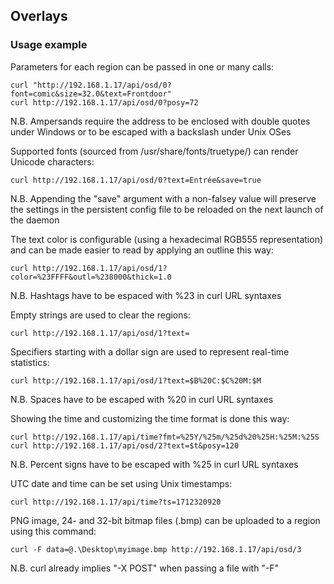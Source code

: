 ## Overlays

### Usage example

Parameters for each region can be passed in one or many calls:
```
curl "http://192.168.1.17/api/osd/0?font=comic&size=32.0&text=Frontdoor"
curl http://192.168.1.17/api/osd/0?posy=72
```
N.B. Ampersands require the address to be enclosed with double quotes under Windows or to be escaped with a backslash under Unix OSes

Supported fonts (sourced from /usr/share/fonts/truetype/) can render Unicode characters:
```
curl http://192.168.1.17/api/osd/0?text=Entrée&save=true
```
N.B. Appending the "save" argument with a non-falsey value will preserve the settings in the persistent config file to be reloaded on the next launch of the daemon

The text color is configurable (using a hexadecimal RGB555 representation) and can be made easier to read by applying an outline this way:
```
curl http://192.168.1.17/api/osd/1?color=%23FFFF&outl=%238000&thick=1.0
```
N.B. Hashtags have to be espaced with %23 in curl URL syntaxes

Empty strings are used to clear the regions:
```
curl http://192.168.1.17/api/osd/1?text=
```

Specifiers starting with a dollar sign are used to represent real-time statistics:
```
curl http://192.168.1.17/api/osd/1?text=$B%20C:$C%20M:$M
```
N.B. Spaces have to be escaped with %20 in curl URL syntaxes

Showing the time and customizing the time format is done this way:
```
curl http://192.168.1.17/api/time?fmt=%25Y/%25m/%25d%20%25H:%25M:%25S
curl http://192.168.1.17/api/osd/2?text=$t&posy=120
```
N.B. Percent signs have to be escaped with %25 in curl URL syntaxes

UTC date and time can be set using Unix timestamps:
```
curl http://192.168.1.17/api/time?ts=1712320920
```

PNG image, 24- and 32-bit bitmap files (.bmp) can be uploaded to a region using this command:
```
curl -F data=@.\Desktop\myimage.bmp http://192.168.1.17/api/osd/3
```
N.B. curl already implies "-X POST" when passing a file with "-F"